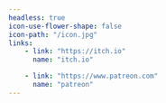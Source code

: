 ```yaml
---
headless: true
icon-use-flower-shape: false
icon-path: "/icon.jpg"
links:
    - link: "https://itch.io"
      name: "itch.io"

    - link: "https://www.patreon.com"
      name: "patreon"
---
```

